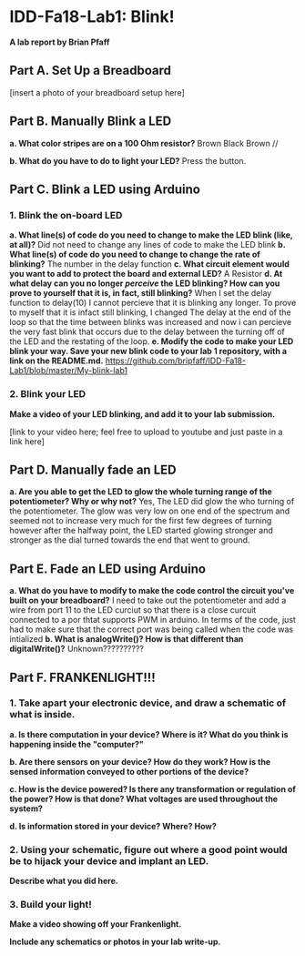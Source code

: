 # IDD-Fa18-Lab1: Blink!

**A lab report by Brian Pfaff**

<!--- **Fork** this repository to get a template for Lab 1 for *Developing and Designing Interactive Devices* at Cornell Tech, Fall 2018. You should modify this `README.md` file to delete this paragraph and update below. As the lab asks:--->


<!--- > Include your responses to the bold questions on your own fork of the lab activities. Include snippets of code that explain what you did. Deliverables are due next Tuesday. Post your lab reports as `README.md` pages on your GitHub, and post a link to that on your main class hub page.--->

<!---We've copied the questions from the lab here. Answer them below!
--->

## Part A. Set Up a Breadboard

[insert a photo of your breadboard setup here]


## Part B. Manually Blink a LED

**a. What color stripes are on a 100 Ohm resistor?**
Brown Black Brown //

**b. What do you have to do to light your LED?**
Press the button.

## Part C. Blink a LED using Arduino

### 1. Blink the on-board LED

**a. What line(s) of code do you need to change to make the LED blink (like, at all)?**
Did not need to change any lines of code to make the LED blink
**b. What line(s) of code do you need to change to change the rate of blinking?**
The number in the delay function 
**c. What circuit element would you want to add to protect the board and external LED?**
 A Resistor
**d. At what delay can you no longer *perceive* the LED blinking? How can you prove to yourself that it is, in fact, still blinking?**
When I set the delay function to delay(10) I cannot percieve that it is blinking any longer. To prove to myself that it is infact still blinking, I changed The delay at the end of the loop so that the time between blinks was increased and now i can percieve the very fast blink that occurs due to the delay between the turning off of the LED and the restating of the loop. 
**e. Modify the code to make your LED blink your way. Save your new blink code to your lab 1 repository, with a link on the README.md.**
https://github.com/bripfaff/IDD-Fa18-Lab1/blob/master/My-blink-lab1

### 2. Blink your LED

**Make a video of your LED blinking, and add it to your lab submission.**

[link to your video here; feel free to upload to youtube and just paste in a link here]


## Part D. Manually fade an LED

**a. Are you able to get the LED to glow the whole turning range of the potentiometer? Why or why not?**
Yes, The LED did glow the who turning of the potentiometer. The glow was very low on one end of the spectrum and seemed not to increase very much for the first few degrees of turning however after the halfway point, the LED started glowing stronger and stronger as the dial turned towards the end that went to ground. 

## Part E. Fade an LED using Arduino

**a. What do you have to modify to make the code control the circuit you've built on your breadboard?**
I need to take out the potentiometer and add a wire from port 11 to the LED curciut so that there is a close curcuit connected to a por thtat supports PWM in arduino. In terms of the code, just had to make sure that the correct port was being called when the code was intialized 
**b. What is analogWrite()? How is that different than digitalWrite()?**
Unknown??????????

## Part F. FRANKENLIGHT!!!

### 1. Take apart your electronic device, and draw a schematic of what is inside. 

**a. Is there computation in your device? Where is it? What do you think is happening inside the "computer?"**

**b. Are there sensors on your device? How do they work? How is the sensed information conveyed to other portions of the device?**

**c. How is the device powered? Is there any transformation or regulation of the power? How is that done? What voltages are used throughout the system?**

**d. Is information stored in your device? Where? How?**

### 2. Using your schematic, figure out where a good point would be to hijack your device and implant an LED.

**Describe what you did here.**

### 3. Build your light!

**Make a video showing off your Frankenlight.**

**Include any schematics or photos in your lab write-up.**
